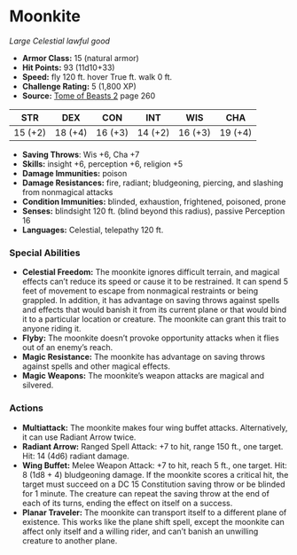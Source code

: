 # Moonkite

*Large* *Celestial* *lawful good*

- **Armor Class:** 15 (natural armor)
- **Hit Points:** 93 (11d10+33)
- **Speed:** fly 120 ft. hover True ft. walk 0 ft.
- **Challenge Rating:** 5 (1,800 XP)
- **Source:** [Tome of Beasts 2](https://koboldpress.com/kpstore/product/tome-of-beasts-2-for-5th-edition) page 260

| STR | DEX | CON | INT | WIS | CHA |
| --- | --- | --- | --- | --- | --- |
| 15 (+2) | 18 (+4) | 16 (+3) | 14 (+2) | 16 (+3) | 19 (+4) |

- **Saving Throws**: Wis +6, Cha +7
- **Skills:** insight +6, perception +6, religion +5
- **Damage Immunities:** poison
- **Damage Resistances:** fire, radiant; bludgeoning, piercing, and slashing from nonmagical attacks
- **Condition Immunities:** blinded, exhaustion, frightened, poisoned, prone
- **Senses:** blindsight 120 ft. (blind beyond this radius), passive Perception 16
- **Languages:** Celestial, telepathy 120 ft.

### Special Abilities

- **Celestial Freedom:** The moonkite ignores difficult terrain, and magical effects can’t reduce its speed or cause it to be restrained. It can spend 5 feet of movement to escape from nonmagical restraints or being grappled. In addition, it has advantage on saving throws against spells and effects that would banish it from its current plane or that would bind it to a particular location or creature. The moonkite can grant this trait to anyone riding it.
- **Flyby:** The moonkite doesn’t provoke opportunity attacks when it flies out of an enemy’s reach.
- **Magic Resistance:** The moonkite has advantage on saving throws against spells and other magical effects.
- **Magic Weapons:** The moonkite’s weapon attacks are magical and silvered.

### Actions

- **Multiattack:** The moonkite makes four wing buffet attacks. Alternatively, it can use Radiant Arrow twice.
- **Radiant Arrow:** Ranged Spell Attack: +7 to hit, range 150 ft., one target. Hit: 14 (4d6) radiant damage.
- **Wing Buffet:** Melee Weapon Attack: +7 to hit, reach 5 ft., one target. Hit: 8 (1d8 + 4) bludgeoning damage. If the moonkite scores a critical hit, the target must succeed on a DC 15 Constitution saving throw or be blinded for 1 minute. The creature can repeat the saving throw at the end of each of its turns, ending the effect on itself on a success.
- **Planar Traveler:** The moonkite can transport itself to a different plane of existence. This works like the plane shift spell, except the moonkite can affect only itself and a willing rider, and can’t banish an unwilling creature to another plane.


